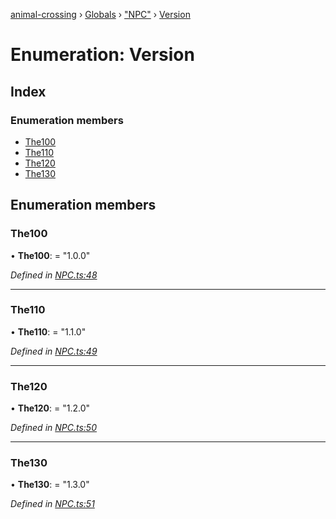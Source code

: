 [animal-crossing](../README.md) › [Globals](../globals.md) › ["NPC"](../modules/_npc_.md) › [Version](_npc_.version.md)

# Enumeration: Version

## Index

### Enumeration members

* [The100](_npc_.version.md#the100)
* [The110](_npc_.version.md#the110)
* [The120](_npc_.version.md#the120)
* [The130](_npc_.version.md#the130)

## Enumeration members

###  The100

• **The100**: = "1.0.0"

*Defined in [NPC.ts:48](https://github.com/Norviah/animal-crossing/blob/e332c53/module/types/NPC.ts#L48)*

___

###  The110

• **The110**: = "1.1.0"

*Defined in [NPC.ts:49](https://github.com/Norviah/animal-crossing/blob/e332c53/module/types/NPC.ts#L49)*

___

###  The120

• **The120**: = "1.2.0"

*Defined in [NPC.ts:50](https://github.com/Norviah/animal-crossing/blob/e332c53/module/types/NPC.ts#L50)*

___

###  The130

• **The130**: = "1.3.0"

*Defined in [NPC.ts:51](https://github.com/Norviah/animal-crossing/blob/e332c53/module/types/NPC.ts#L51)*
